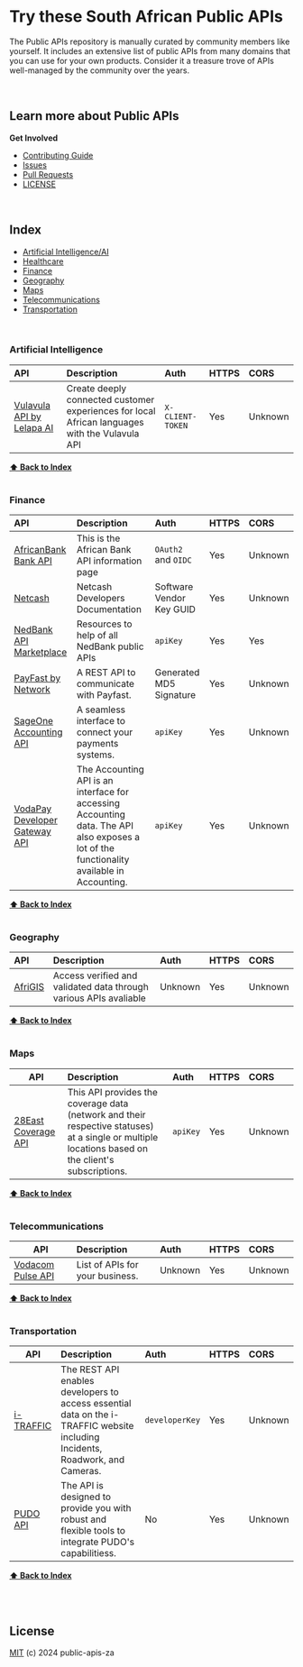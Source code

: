 # Try these South African Public APIs
The Public APIs repository is manually curated by community members like yourself.  It includes an extensive list of public APIs from many domains that you can use for your own products. Consider it a treasure trove of APIs well-managed by the community over the years.

<br />

## Learn more about Public APIs

<strong>Get Involved</strong>

* [Contributing Guide](CONTRIBUTING.md)
* [Issues](https://github.com/sinditech/public-apis-za/issues)
* [Pull Requests](https://github.com/sinditech/public-apis-za/pulls)
* [LICENSE](LICENSE) 

<br />


## Index

* [Artificial Intelligence/AI](#artificial-intelligence)
* [Healthcare](#healthcare)
* [Finance](#finance)
* [Geography](#geography)
* [Maps](#maps)
* [Telecommunications](#telecommunications)
* [Transportation](#transportation)

<br />

### Artificial Intelligence
API | Description | Auth | HTTPS | CORS |
|:---|:---|:---|:---|:---|
| [Vulavula API by Lelapa AI](https://docs.lelapa.ai/category/vulavula-api) | Create deeply connected customer experiences for local African languages with the Vulavula API | `X-CLIENT-TOKEN` | Yes | Unknown |

**[⬆ Back to Index](#index)**
<br />
<br />
### Finance
API | Description | Auth | HTTPS | CORS |
|:---|:---|:---|:---|:---|
| [AfricanBank Bank API](https://api.grindrodbank.co.za/api/docs) | This is the African Bank API information page | `OAuth2` and `OIDC` | Yes | Unknown |
| [Netcash](https://api.netcash.co.za/) | Netcash Developers Documentation |  Software Vendor Key GUID | Yes | Unknown |
| [NedBank API Marketplace](https://apim.nedbank.co.za/) | Resources to help of all NedBank public APIs | `apiKey` | Yes | Yes |
| [PayFast by Network](https://developers.payfast.co.za/api) | A REST API to communicate with Payfast. | Generated MD5 Signature | Yes | Unknown | 
| [SageOne Accounting API](https://accounting.sageone.co.za/Marketing/DeveloperProgram.aspx) | A seamless interface to connect your payments systems. | `apiKey` | Yes | Unknown | 
| [VodaPay Developer Gateway API](https://docs.vodapaygateway.vodacom.co.za/) | The Accounting API is an interface for accessing Accounting data. The API also exposes a lot of the functionality available in Accounting. | `apiKey` | Yes | Unknown |

**[⬆ Back to Index](#index)**
<br />
<br />
### Geography
API | Description | Auth | HTTPS | CORS |
|:---|:---|:---|:---|:---|
| [AfriGIS](https://developers.afrigis.co.za/) | Access verified and validated data through various APIs avaliable | Unknown | Yes | Unknown |

**[⬆ Back to Index](#index)**
<br />
<br />
### Maps
API | Description | Auth | HTTPS | CORS |
|---|:---|:---|:---|:---|
| [28East Coverage API](https://docs.api.coverage.28east.co.za/documentation) | This API provides the coverage data (network and their respective statuses) at a single or multiple locations based on the client's subscriptions. | `apiKey` | Yes | Unknown |

**[⬆ Back to Index](#index)**
<br />
<br />
### Telecommunications
API | Description | Auth | HTTPS | CORS |
|---|:---|:---|:---|:---|
| [Vodacom Pulse API](https://apipulse.vodacom.co.za/) | List of APIs for your business. | Unknown | Yes | Unknown | |

**[⬆ Back to Index](#index)**
<br />
<br />
### Transportation
API | Description | Auth | HTTPS | CORS |
|---|:---|:---|:---|:---|
| [i-TRAFFIC](https://www.i-traffic.co.za/developers/help) | The REST API enables developers to access essential data on the i-TRAFFIC website including Incidents, Roadwork, and Cameras. | `developerKey` | Yes | Unknown | 
| [PUDO API](https://api-pudo.co.za/) | The API is designed to provide you with robust and flexible tools to integrate PUDO's capabilitiess. | No | Yes | Unknown | 

**[⬆ Back to Index](#index)**
<br />
<br />

<br />

## License
[MIT](LICENSE) (c) 2024 public-apis-za
